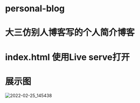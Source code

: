 # personal-blog
# 大三仿别人博客写的个人简介博客
# index.html 使用Live serve打开
# 展示图
![2022-02-25_145438](https://user-images.githubusercontent.com/73623940/155668994-fabb68e5-2030-4c08-bf8a-66c4efaa23b0.jpg)

